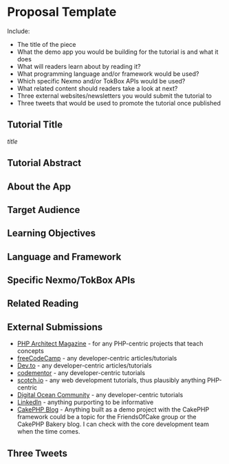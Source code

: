 # Proposal Template

Include:

 - The title of the piece
 - What the demo app you would be building for the tutorial is and what it does
 - What will readers learn about by reading it?
 - What programming language and/or framework would be used?
 - Which specific Nexmo and/or TokBox APIs would be used?
 - What related content should readers take a look at next?
 - Three external websites/newsletters you would submit the tutorial to
 - Three tweets that would be used to promote the tutorial once published

## Tutorial Title

_title_

## Tutorial Abstract

> 

## About the App


## Target Audience


## Learning Objectives

 
## Language and Framework


## Specific Nexmo/TokBox APIs


## Related Reading

   
## External Submissions

 - [PHP Architect Magazine](https://www.phparch.com/) - for any PHP-centric projects that teach concepts
 - [freeCodeCamp](https://medium.freecodecamp.org/) - any developer-centric articles/tutorials
 - [Dev.to](https://dev.to/) - any developer-centric articles/tutorials
 - [codementor](https://www.codementor.io/community/trending) - any developer-centric tutorials
 - [scotch.io](https://scotch.io/) - any web development tutorials, thus plausibly anything PHP-centric
 - [Digital Ocean Community](https://www.digitalocean.com/community/tutorials) - any developer-centric tutorials
 - [LinkedIn](https://www.linkedin.com/) - anything purporting to be informative
 - [CakePHP Blog](https://bakery.cakephp.org/) - Anything built as a demo project with the CakePHP framework
   could be a topic for the FriendsOfCake group or the CakePHP Bakery blog. I can check with the core development
   team when the time comes.
   
## Three Tweets

